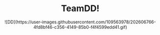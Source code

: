 <div align="center">
<h1>TeamDD!</h1>
![DD](https://user-images.githubusercontent.com/109563978/202606766-4fd8bf46-c356-4149-85b0-f4f4599edd41.gif)
</div>
